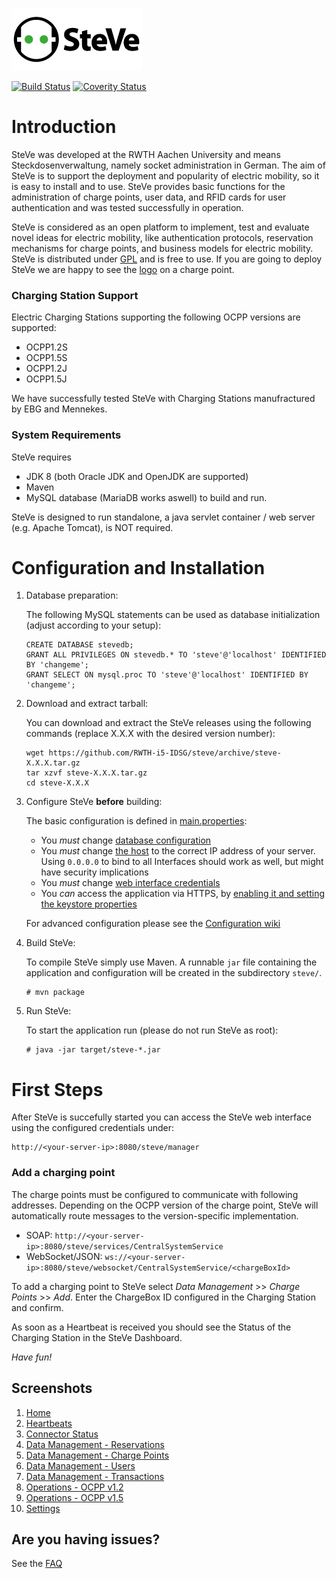 ![SteVe](src/main/resources/webapp/static/images/logo.png) 

[![Build Status](https://travis-ci.org/RWTH-i5-IDSG/steve.svg)](https://travis-ci.org/RWTH-i5-IDSG/steve)
[![Coverity Status](https://scan.coverity.com/projects/6601/badge.svg)](https://scan.coverity.com/projects/rwth-i5-idsg-steve)


# Introduction

SteVe was developed at the RWTH Aachen University and means Steckdosenverwaltung, namely socket administration in German. The aim of SteVe is to support the deployment and popularity of electric mobility, so it is easy to install and to use. SteVe provides basic functions for the administration of charge points, user data, and RFID cards for user authentication and was tested successfully in operation.

SteVe is considered as an open platform to implement, test and evaluate novel ideas for electric mobility, like authentication protocols, reservation mechanisms for charge points, and business models for electric mobility. SteVe is distributed under [GPL](LICENSE.txt) and is free to use. If you are going to deploy SteVe we are happy to see the [logo](website/logo/managed-by-steve.pdf) on a charge point.

### Charging Station Support

Electric Charging Stations supporting the following OCPP versions are supported:

* OCPP1.2S
* OCPP1.5S
* OCPP1.2J
* OCPP1.5J

We have successfully tested SteVe with Charging Stations manufractured by EBG and Mennekes. 

### System Requirements

SteVe requires 
* JDK 8 (both Oracle JDK and OpenJDK are supported)
* Maven 
* MySQL database (MariaDB works aswell) 
to build and run. 

SteVe is designed to run standalone, a java servlet container / web server (e.g. Apache Tomcat), is NOT required.

# Configuration and Installation

1. Database preparation:

    The following MySQL statements can be used as database initialization (adjust according to your setup):

    ```
    CREATE DATABASE stevedb;
    GRANT ALL PRIVILEGES ON stevedb.* TO 'steve'@'localhost' IDENTIFIED BY 'changeme';
    GRANT SELECT ON mysql.proc TO 'steve'@'localhost' IDENTIFIED BY 'changeme';
    ```

2. Download and extract tarball:

    You can download and extract the SteVe releases using the following commands (replace X.X.X with the desired version number):
    ```
    wget https://github.com/RWTH-i5-IDSG/steve/archive/steve-X.X.X.tar.gz
    tar xzvf steve-X.X.X.tar.gz
    cd steve-X.X.X
    ```

3. Configure SteVe **before** building:

    The basic configuration is defined in [main.properties](src/main/resources/config/prod/main.properties):
      - You _must_ change [database configuration](src/main/resources/config/prod/main.properties#L3-L7)
      - You _must_ change [the host](src/main/resources/config/prod/main.properties#L16) to the correct IP address of your server. Using `0.0.0.0` to bind to all Interfaces should work as well, but might have security implications
      - You _must_ change [web interface credentials](src/main/resources/config/prod/main.properties#L11-L12)
      - You _can_ access the application via HTTPS, by [enabling it and setting the keystore properties](src/main/resources/config/prod/main.properties#L25-L28)
     
    For advanced configuration please see the [Configuration wiki](https://github.com/RWTH-i5-IDSG/steve/wiki/Configuration)

4. Build SteVe:

    To compile SteVe simply use Maven. A runnable `jar` file containing the application and configuration will be created in the subdirectory `steve/`.

    ```
    # mvn package
    ```

5. Run SteVe:

    To start the application run (please do not run SteVe as root):

    ```
    # java -jar target/steve-*.jar
    ```

# First Steps

After SteVe is succefully started you can access the SteVe web interface using the configured credentials under:

    http://<your-server-ip>:8080/steve/manager

### Add a charging point

The charge points must be configured to communicate with following addresses. Depending on the OCPP version of the charge point, SteVe will automatically route messages to the version-specific implementation.
  - SOAP: `http://<your-server-ip>:8080/steve/services/CentralSystemService`
  - WebSocket/JSON: `ws://<your-server-ip>:8080/steve/websocket/CentralSystemService/<chargeBoxId>`

To add a charging point to SteVe select *Data Management* >> *Charge Points* >> *Add*. Enter the ChargeBox ID configured in the Charging Station and confirm. 

As soon as a Heartbeat is received you should see the Status of the Charging Station in the SteVe Dashboard.
 
*Have fun!*

Screenshots
-----
1. [Home](website/screenshots/home.png)
2. [Heartbeats](website/screenshots/heartbeats.png)
3. [Connector Status](website/screenshots/connector-status.png)
4. [Data Management - Reservations](website/screenshots/reservations.png)
5. [Data Management - Charge Points](website/screenshots/chargepoints.png)
6. [Data Management - Users](website/screenshots/users.png)
7. [Data Management - Transactions](website/screenshots/transactions.png)
8. [Operations - OCPP v1.2](website/screenshots/ocpp12.png)
9. [Operations - OCPP v1.5](website/screenshots/ocpp15.png)
10. [Settings](website/screenshots/settings.png)

Are you having issues?
-----
See the [FAQ](https://github.com/RWTH-i5-IDSG/steve/wiki/FAQ)

